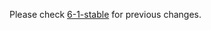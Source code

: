 


Please check [6-1-stable](https://github.com/rails/rails/blob/6-1-stable/activestorage/CHANGELOG.md) for previous changes.
